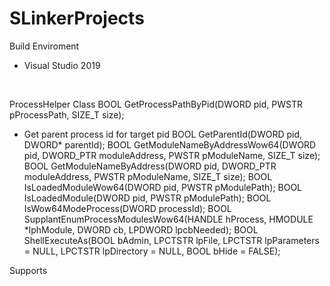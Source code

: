 # SLinkerProjects

Build Enviroment
* Visual Studio 2019
</br>

ProcessHelper Class
BOOL GetProcessPathByPid(DWORD pid, PWSTR pProcessPath, SIZE_T size);
* Get parent process id for target pid
BOOL GetParentId(DWORD pid, DWORD* parentId);
BOOL GetModuleNameByAddressWow64(DWORD pid, DWORD_PTR moduleAddress, PWSTR pModuleName, SIZE_T size);
BOOL GetModuleNameByAddress(DWORD pid, DWORD_PTR moduleAddress, PWSTR pModuleName, SIZE_T size);
BOOL IsLoadedModuleWow64(DWORD pid, PWSTR pModulePath);	
BOOL IsLoadedModule(DWORD pid, PWSTR pModulePath);
BOOL IsWow64ModeProcess(DWORD processId);
BOOL SupplantEnumProcessModulesWow64(HANDLE hProcess, HMODULE *lphModule, DWORD cb, LPDWORD lpcbNeeded);
BOOL ShellExecuteAs(BOOL bAdmin, LPCTSTR lpFile, LPCTSTR lpParameters = NULL, LPCTSTR lpDirectory = NULL, BOOL bHide = FALSE);



Supports
